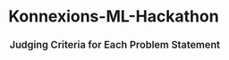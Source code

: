 # Konnexions-ML-Hackathon
<div data-block-id="04237dae-65dc-4494-b1fa-2104a9c3ad54" class="notion-selectable notion-sub_header-block" style="width: 100%; max-width: 100%; margin-top: 1.4em; margin-bottom: 1px;"><div style="display: flex; width: 100%; color: inherit; fill: inherit;"><h3 spellcheck="true" placeholder="Heading 2" data-content-editable-leaf="true" style="max-width: 100%; width: 100%; white-space: pre-wrap; word-break: break-word; caret-color: rgb(55, 53, 47); padding: 3px 2px; font-family: ui-sans-serif, -apple-system, BlinkMacSystemFont, &quot;Segoe UI&quot;, Helvetica, &quot;Apple Color Emoji&quot;, Arial, sans-serif, &quot;Segoe UI Emoji&quot;, &quot;Segoe UI Symbol&quot;; font-weight: 600; font-size: 1.25em; line-height: 1.3; margin: 0px;" contenteditable="false"><span style="font-weight:600" data-token-index="0" class="notion-enable-hover">Judging Criteria for Each Problem Statement</span></h3><div></div></div></div>
